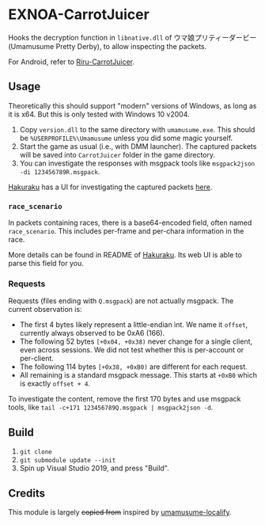 # EXNOA-CarrotJuicer

Hooks the decryption function in `libnative.dll` of ウマ娘プリティーダービー (Umamusume Pretty Derby), to allow inspecting the packets.

For Android, refer to [Riru-CarrotJuicer](https://github.com/CNA-Bld/Riru-CarrotJuicer).

## Usage

Theoretically this should support "modern" versions of Windows, as long as it is x64. But this is only tested with Windows 10 v2004.

1. Copy `version.dll` to the same directory with `umamusume.exe`. This should be `%USERPROFILE%\Umamusume` unless you did some magic yourself.
2. Start the game as usual (i.e., with DMM launcher). The captured packets will be saved into `CarrotJuicer` folder in the game directory.
3. You can investigate the responses with msgpack tools like `msgpack2json -di 123456789R.msgpack`.

[Hakuraku](https://github.com/SSHZ-ORG/hakuraku) has a UI for investigating the captured packets [here](https://hakuraku.sshz.org/#/carrotjuicer).

### `race_scenario`

In packets containing races, there is a base64-encoded field, often named `race_scenario`. This includes per-frame and per-chara information in the race.

More details can be found in README of [Hakuraku](https://github.com/SSHZ-ORG/hakuraku). Its web UI is able to parse this field for you.

### Requests

Requests (files ending with `Q.msgpack`) are not actually msgpack. The current observation is:

* The first 4 bytes likely represent a little-endian int. We name it `offset`, currently always observed to be 0xA6 (166).
* The following 52 bytes `[+0x04, +0x38)` never change for a single client, even across sessions. We did not test whether this is per-account or per-client.
* The following 114 bytes `[+0x38, +0xB0)` are different for each request.
* All remaining is a standard msgpack message. This starts at `+0xB0` which is exactly `offset + 4`.

To investigate the content, remove the first 170 bytes and use msgpack tools, like `tail -c+171 123456789Q.msgpack | msgpack2json -d`.

## Build

1. `git clone`
2. `git submodule update --init` 
3. Spin up Visual Studio 2019, and press "Build".

## Credits

This module is largely ~~copied from~~ inspired by [umamusume-localify](https://github.com/GEEKiDoS/umamusume-localify).
